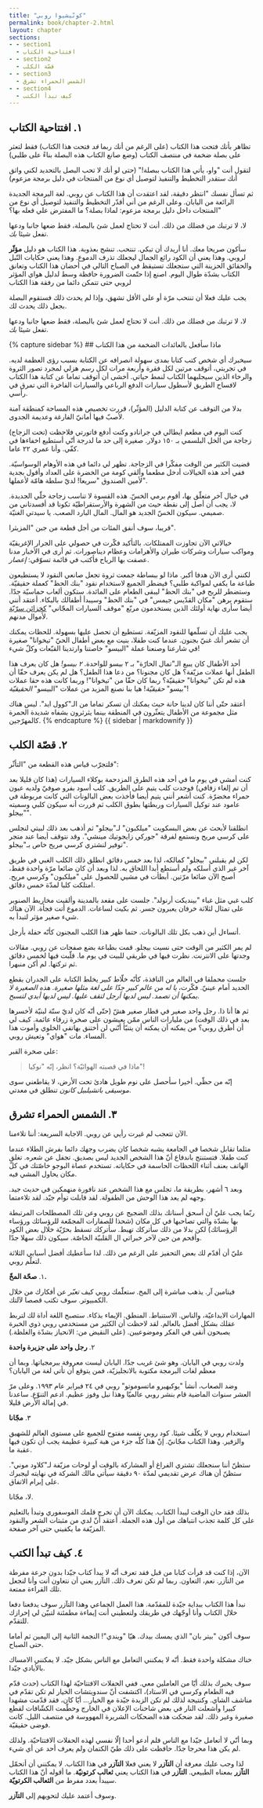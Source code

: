 ```yaml
---
title: "كونّيشيوا روبي"
permalink: book/chapter-2.html
layout: chapter
sections:
- - section1
  - افتتاحية الكتاب
- - section2
  - قصّة الكلب
- - section3
  - الشمس الحمراء تشرق
- - section4
  - كيف تبدأ الكتب
---
```


<a name="section1"></a>

##  ١. افتتاحية الكتاب

تظاهر بأنك فتحت هذا الكتاب (على الرغم من أنك ربما _قد_ فتحت هذا الكتاب) فقط لتعثر على بصلة ضخمة في منتصف الكتاب (وضع صانع الكتاب هذه البصلة بناءً على طلبي)

لتقول أنت "واو، يأتي هذا الكتاب ببصلة!" (حتى لو أنك لا تحب البصل بالتحديد لكني واثق أنك ستقدر التخطيط والتنفيذ لتوصيل أي نوع من المنتجات في دليل برمجة مزعوم)

ثم تسأل نفسك "انتظر دقيقة، لقد اعتقدت أن هذا الكتاب عن روبي. لغة البرمجة الجديدة الرائعة من اليابان. وعلى الرغم من أني أقدّر التخطيط والتنفيذ لتوصيل أي نوع من المنتجات داخل دليل برمجة مزعوم: لماذا بصلة؟ ما المفترض علي فعله بها؟"

لا، لا ترتبك من فضلك من ذلك. أنت لا تحتاج لعمل شئ بالبصلة، فقط ضعها جانبا ودعها تفعل شيئا _بك_.

سأكون صريحا معك. أنا أريدك أن تبكي. تنتحب. تنشج بعذوبة. هذا الكتاب هو دليل **مؤثّر** لروبي.  وهذا يعني أن الكود رائع الجمال ليجعلك تذرف الدموع.  وهذا يعني حكايات النّبل والحقائق الحزينة التي ستجعلك تستيقظ في الصباح التالي في أحضان هذا الكتاب وتعانق الكتاب بشدّة طوال اليوم. اصنع إذا حتّمت الضرورة حافظة وسط لدليل هواي المؤثر لروبي حتى تتمكن دائما من رفقة هذا الكتاب

يجب عليك فعلا أن تنتحب مرّة أو على الأقل تشهق، وإذا لم يحدث ذلك فستقوم البصلة بجعل ذلك يحدث لك.

لا، لا ترتبك من فضلك من ذلك. أنت لا تحتاج لعمل شئ بالبصلة، فقط ضعها جانبا ودعها تفعل شيئا _بك_.



<div class=sidebar><aside>
{% capture sidebar %}
## ماذا سأفعل بالعائدات الضخمة من هذا الكتاب

سيخبرك أي شخص كتب كتابا بمدى سهولة انصرافه عن الكتابة بسبب رؤى العظمة لديه. في تجربتي، أتوقف مرتين لكل فقرة وأربعة مرات لكل رسم هزلي لمجرد تصور الثروة والرخاء الذين سيجلبهما الكتاب لنمط حياتي. أخشى أن أتوقف تماما عن كتابة هذا الكتاب لافساح الطريق لأسطول سيارات الدفع الرباعي والسيارات الفاخرة التي تمرق في رأسي.

بدلا من التوقف عن كتابة الدليل (المؤثّر)، قررت تخصيص هذه المساحة كمنطقة آمنة لأصبّ فيها أمانيّ الفارغة وعديمة الجدوى.

كنت اليوم في مطعم ايطالي في جرانادو وكنت أدفع فاتورتي فلاحظت (تحت الزجاج) زجاجة من الخل البلسمي بـ ١٥٠ دولار. صغيرة إلى حد ما لدرجة أنّي أستطيع اخفاءها في كفّي. وأنا عمري ٢٢ عاما.

قضيت الكثير من الوقت مفكّرا في الزجاجة. تظهر لي دائما في هذه الأوهام الوسواسيّة. ففي أحد هذه الخيالات أدخل مطعما وألقي كومة من الخضرة على العداد وأقول بجدية لأمين الصندوق "سريعا! لديّ سلطة هامّة لأعملها".

في خيال آخر متعلّق بها، أقوم برمي الخسّ. هذه القسوة لا تناسب زجاجة خلّي الجديدة. لا، يجب أن أصل إلى نقطة حيث من الشهرة والأرستقراطيّة تكونا قد أفسدتاني من صميمي. سيكون الخسّ الجديد هو المال. المال البارد الصعب. يا سيدتي الغنيّة.

قريبا، سوف أنفق المئات من أجل قطعة من جبن "المزيثرا".

خيالاتي الآن تجاوزت الممتلكات. بالتأكيد فكّرت في حصولي على الجرار الإغريقيّة ومواكب سيارات وشركات طيران والأهرامات وعظام ديناصورات. ثم أرى في الأخبار مدنا عصفت بها الرياح فأكتب في قائمة تسوّقي: _إعصار_.

لكنني أرى الآن هدفا أكبر. ماذا لو ببساطة جمعت ثروة تجعل صانعي النقود لا يستطيعون طباعة ما يكفي لمواكبة طلبي؟ فيضطر الجميع لاستخدام نقود "بنك الحظ" كعملة حقيقيّة. وستضطر للربح في "بنك الحظ" ليبقى الطعام على المائدة. ستكون ألعاب حماسيّة جدّا. ستقوم برهن "مكان القدّيس جيمس" في "بنك الحظ" وسيبدأ أطفالك بالبكاء. أعتقد أنني أيضا سأرى نهاية أولئك الذين يستخدمون مربّع "موقف السيارات المجّاني" [كخزائن سرّيّة](http://groups.yahoo.com/group/monopoly/message/37) لأموال مدنهم.

يجب عليك أن تسلّمها للنقود المزيّفة. تستطيع أن تحصل عليها بسهولة. للحظات يمكنك أن تشعر أنك غنيّ بجنون. عندما كنت طفلا، بنيت مع بعض أطفال الحيّ "تيخوانا" صغيرة في شارعنا وصنعنا عملة "البيسو" خاصتنا وارتدينا القبّعات وكلّ شيء!

أحد الأطفال كان يبيع الـ"تمال الحارّة" بـ ٢ بيسو للواحدة. _٢ بيسو!_ هل كان يعرف هذا الطفل أنها عملات مزيّفة؟ هل كان مجنونا؟ من دعا هذا الطفل؟ هل لم يكن يعرف حقّا أن هذه لم تكن "تيخوانا" حقيقيّة؟ ربما كان حقّا من "تيخوانا"! وربما كانت هذه حقا عملات "بيسو" _حقيقيّة_! هيا بنا نصنع المزيد من عملات "البيسو" _الحقيقيّة_!

أعتقد حتّى أننا كان لدينا حانة حيث يمكنك أن تسكر تماما من الـ"كوول ايد". ليس هناك مثل مجموعة من الأطفال يتعثّرون في المنطقة بينما يثرثرون بشفاه شديدة الحمرة كالمهرّجين.
{% endcapture %}
{{ sidebar | markdownify }}
</aside></div>

<a name="section2"></a>

## ٢. قصّة الكلب

فلتجرّب قياس هذه القطعة من "التأثّر":

كنت أمشي في يوم ما في أحد هذه الطرق المزدحمة بوكلاء السيارات (هذا كان قليلا بعد أن تم إلغاء زفافي) فوجدت كلب يتيم على الطريق. كلب أسود بفرو صوفيّ ولديه عيون حمراء مخضرّة. كنت أشعر أنني يتيم أيضا فأخذت بعض البالونات التي كانت مربوطة في عامود عند توكيل السيارات وربطتها بطوق الكلب ثم قررت أنه سيكون كلبي وسميته "بيجلو".

انطلقنا لأبحث عن بعض البسكويت "ميلكبون" لـ"بيجلو" ثم أذهب بعد ذلك لبيتي لنجلس على كرسي مريح ونستمع لفرقة "جوركي زايجوتيك مينشي". وقد نتوقف أيضا عند متجر توفير لنشتري كرسي مريح خاص بـ"بيجلو".

لكن لم يقبلني "بيجلو" كمالكه، لذا بعد خمس دقائق انطلق ذلك الكلب الغبي في طريق آخر غير الذي أسلكه ولم أستطع أبدا اللحاق به. لذا وبعد أن كان ضائعا مرّة واحدة فقط، أصبح الآن ضائعا مرّتين. أبطأت في مشيي للحصول على "ميلكبون" وكرسي مريح. امتلكت كلبا لمدّة خمس دقائق.

كلب غبي مثل غباء "بينديكت أرنولد". جلست على مقعد بالمدينة وألقيت مخاريط الصنوبر على تمثال لثلاثة خرفان يعبرون جسر. ثم بكيت لساعات. الدموع أتت فجأة. الآن هناك شيء صغير مؤثر لتبدأ به.

أتساءل أين ذهب بكل تلك البالونات. حتما ظهر هذا الكلب المجنون كأنّه حفلة بأرجل.

لم يمر الكثير من الوقت حتى نسيت بيجلو. قمت بطباعة بضع صفحات عن روبي. مقالات وجدتها على الانترنت. نظرت فيها في طريقي للبيت في يوم ما. قلّبت فيها لخمس دقائق ثم تركتها. لم أكن منبهرا.

جلست محملقا في العالم من النافذة، كأنّه خلّاط كبير يخلط الكتابة على الجدران بقطع الحديد أمام عينيّ. فكّرت، _يا له من عالم كبير جدّا على لغة مثلها صغيرة_. _هذه الصغيرة لا يمكنها أن تصمد. ليس لديها أرجل لتقف عليها. ليس لديها أيدي لتسبح_.

ثم ها أنا ذا. رجل واحد صغير في قطار صغير هشّ (حتّى أنّه كان لديّ سنّة لبنيّة لأخسرها بعد في ذلك الوقت) من مليارات الناس ممّن يعيشون على صخرة زرقاء عائمة. كيف لي أن أطرق روبي؟ من يمكنه أن يمكنه أن يتنبّأ أنّني لن أختنق بهاتفي الخلوي وأموت هذا المساء. مات "هواي" وتعيش روبي.

على صخرة القبر:

> ماذا في قصبته الهوائيّة؟ انظر، إنّه "نوكيا"!

إنّه من حظّي. أخيرا سأحصل على نوم طويل هادئ تحت الأرض، لا يقاطعني سوى _موسيقى باتشيلبيل كانون_ تنطلق في معدتي.

<a name="section3"></a>

## ٣. الشمس الحمراء تشرق

الآن تتعجب لم غيرت رأيي عن روبي. الاجابة السريعة: أننا تلاءمنا.

مثلما تقابل شخصا في الجامعة يشبه شخصا كان يضرب وجهك دائما بفرش الطلاء عندما كنت طفلا. فتستنتج باندفاع أنّ هذا الشخص الجديد ليس بصديق. تجفل عن شعره. تغلق الهاتف بعنف أثناء اللحظات الحاسمة في حكاياته. تستخدم عصاة البوجو خاصّتك في كلّ مكان يحاول المشي فيه.

وبعد ٦ أشهر، بطريقة ما، تجلس مع هذا الشخص عند نافورة منهمكين في حديث جيد. وجهه لم يعد هذا الوحش من الطفولة. لقد قابلت توأم جيّد. لقد تلاءمتما.

ربّما يجب عليّ أن أسحق أسنانك بذلك الضجيج عن روبي وعن تلك المصطلحات المرتبطة بها بشدّة والتي تصاحبها في كل مكان (شحذا للصفارات المجمّعة للرؤسائك ورؤساء الرؤسائك) لكن بدلا من ذلك سأتركك تهبط. سأتركك تسقط بحرّيّة خلال بعض الكود وأقحم من حين لآخر خبراتي ال القلبيّة الخاصّة. سيكون ذلك سهلا جدّا.

عليّ أن أقدّم لك بعض التحفيز على الرغم من ذلك. لذا سأعطيك أفضل أسبابي الثلاثة لتعلّم روبي.

١.  **صحّة المخّ.**
  
  فيتامين آر. يذهب مباشرة إلى المخ. ستعلّمك روبي كيف _تعبّر_ عن أفكارك من خلال الكمبيوتر. سوف تكتب قصصا لآلتك.
  
  المهارات الابداعيّة، والناس. الاستنباط. المنطق. الإيماء بذكاء. ستصبح اللغة أداة لك لتربط عقلك بشكل أفضل بالعالم. لقد لاحظت أن الكثير من مستخدمي روبي ذوي الخبرة يصبحون أنقى في الفكر وموضوعيين. (على النقيض من: الانحياز بشدّة والغلظة.)

٢. **رجل واحد على جزيرة واحدة**
  
  ولدت روبي في اليابان. وهو شئ غريب جدّا. اليابان ليست معروفة ببرمجياتها. وبما أن معظم لغات البرمجة مكتوبة بالانجليزيّة، فمن يتوقع أن تأتي لغة من اليابان؟
  
  وضد الصعاب، أنشأ "يوكيهيرو ماتسوموتو" روبي في ٢٤ فبراير عام ١٩٩٣. وعلى مرّ العشر سنوات الماضية قام بنشر روبي عالميّا وهذا نبل وفوز عظيم. ادعم التنوّع. ساعدنا في إمالة الأرض قليلا.

٣.  **مجّانا**
  
  استخدام روبي لا يكلّف شيئا. كود روبي نفسه مفتوح للجميع على مستوى العالم للشهيق والزفير. وهذا الكتاب مجّانيّ. إنّ هذا كلّه جزء من هبة كبيرة عظيمة يجب أن تكون فيها عقبة ما.
  
  ستظنّ أننا سنجعلك تشتري الفراغ أو المشاركة بالوقت أو لوحات مزيّفة لـ"كلاود موني". ستظنّ أن هناك عرض تقديمي لمدّة ٩٠ دقيقة سيأتي مالك الشركة في نهايته ليجبرك على إبرام الاتفاق.
  
  لا، مجّانا.

بذلك فقد حان الوقت ليبدأ الكتاب. يمكنك الآن أن تخرج قلمك الفوسفوري وتبدأ بالتعليم على كل كلمة تجذب انتباهك من أول هذه الجملة. أعتقد أنّ لدي من مثبتات الشعر والنقود المزيّفة ما يكفيني حتى آخر صفحة.

<a name="section4"></a>

## ٤. كيف تبدأ الكتب

الآن، إذا كنت قد قرأت كتابا من قبل فقد تعرف أنّه لا يبدأ كتاب جيّدا بدون جرعة مفرطة من التآزر. نعم، التعاون. ربما لم تكن تعرف ذلك. التآزر يعني أن نتعاون أنت وأنا لنجعل تلك القراءة ممتعة.

نبدأ هذا الكتاب ببداية جيّدة للمقدّمة. هذا العمل الجماعي وهذا التآزر سوف يدفعنا دفعا خلال الكتاب وأنا أوجّهك في طريقك ولتعطيني أنت إيماءة مطمئنة لتبيّن لي إحرازك للتقدّم.

سوف أكون "بيتر بان" الذي يمسك بيدك. هيّا "ويندي"! النجمة الثانية إلى اليمين ثم أماما حتى الصباح.

خناك مشكلة واحدة فقط. أنّه لا يمكنني التعامل مع الناس بشكل جيّد. لا يمكنني الامساك بالأيادي جيّدا.

سوف يخبرك بذلك أيّا من العاملين معي. ففي الحفلات الافتتاحيّة لهذا الكتاب (حدث قدّم فيه الطعام وكرسي في الاستاد)، اكتشفت أنّ سندويتشات الخيار لم تكن تقدّم في مناشف الشاي. وكنتيجة لذلك لم تكن الزبدة جيّدة مع الخيار… أيّا كان، فقد قدّمت مشهدا كبيرا وأشعلت النار في بعض شاحنات الإعلان في الخارج وحطّمت الكشّافات لقطع صغيرة وغير ذلك. لقد ضحكت هذه الضحكات الشريرة المهووسة في منتصف الليل. كانت فوضى حقيقيّة.

وبما أنّي لا أتعامل جيّدا مع الناس فلم أدعو أحدا إلّا نفسي لهذه الحفلات الافتتاحيّة. ولذلك لم يكن هذا محرجا جدّا. حافظت على ذلك طيّ الكتمان ولم يعرف أحد عن أي شيء.

لذا وجب عليك معرفة أن **التآزر** لا يعني فعلا **التآزر** في هذا الكتاب. لا يمكنني أن أتحمّل **التآزر** بمعناه الطبيعي. **التآزر** في هذا الكتاب يعني **ثعالب كرتونيّة**. ما أقوله أنّ هذا الكتاب سيبدأ بعدد مفرط من **الثعالب الكرتويّة**.

وسوف أعتمد عليك لتحويهم إلى **التآزر**.
